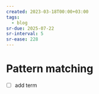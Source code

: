 ```yaml
---
created: 2023-03-18T00:00+03:00
tags:
  - blog
sr-due: 2025-07-22
sr-interval: 5
sr-ease: 228
---
```


# Pattern matching

- [ ] add term
